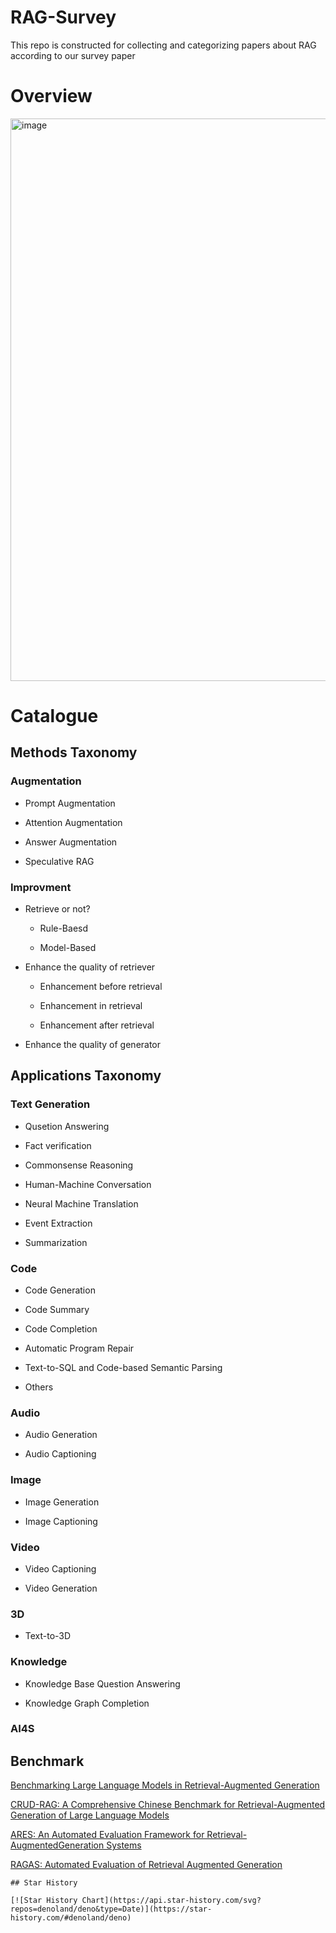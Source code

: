 # RAG-Survey
This repo is constructed for collecting and categorizing papers about RAG according to our survey paper
# Overview
<div aligncenter><img width="900" alt="image" src="https://github.com/hymie122/RAG-Survey/blob/main/RAG_overview.png">

# Catalogue
## Methods Taxonomy
### Augmentation
  - Prompt Augmentation

  - Attention Augmentation

  - Answer Augmentation

  - Speculative RAG

### Improvment
  - Retrieve or not?
    - Rule-Baesd
    
    - Model-Based
    
  - Enhance the quality of retriever
    - Enhancement before retrieval
   
    - Enhancement in retrieval
   
    - Enhancement after retrieval

  - Enhance the quality of generator


## Applications Taxonomy
### Text Generation
  - Qusetion Answering

  - Fact verification

  - Commonsense Reasoning

  - Human-Machine Conversation

  - Neural Machine Translation

  - Event Extraction

  - Summarization

### Code
  - Code Generation

  - Code Summary

  - Code Completion

  - Automatic Program Repair

  - Text-to-SQL and Code-based Semantic Parsing

  - Others

### Audio
  - Audio Generation

  - Audio Captioning

### Image
  - Image Generation

  - Image Captioning

### Video
  - Video Captioning

  - Video Generation

### 3D
  - Text-to-3D

### Knowledge
  - Knowledge Base Question Answering

  - Knowledge Graph Completion

### AI4S

## Benchmark
  [Benchmarking Large Language Models in Retrieval-Augmented Generation](https://doi.org/10.48550/arXiv.2309.01431)
  
  [CRUD-RAG: A Comprehensive Chinese Benchmark for Retrieval-Augmented Generation of Large Language Models](https://doi.org/10.48550/arXiv.2401.17043)
  
  [ARES: An Automated Evaluation Framework for Retrieval-AugmentedGeneration Systems](https://doi.org/10.48550/arXiv.2311.09476)
  
  [RAGAS: Automated Evaluation of Retrieval Augmented Generation](https://doi.org/10.48550/arXiv.2309.15217)


```
## Star History

[![Star History Chart](https://api.star-history.com/svg?repos=denoland/deno&type=Date)](https://star-history.com/#denoland/deno)

